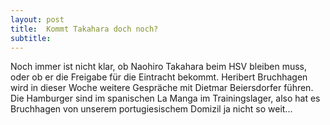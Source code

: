 ```yaml
---
layout: post
title:  Kommt Takahara doch noch?
subtitle:  
---
```


Noch immer ist nicht klar, ob Naohiro Takahara beim HSV bleiben muss, oder ob er die Freigabe für die Eintracht bekommt. Heribert Bruchhagen wird in dieser Woche weitere Gespräche mit Dietmar Beiersdorfer führen. Die Hamburger sind im spanischen La Manga im Trainingslager, also hat es Bruchhagen von unserem portugiesischem Domizil ja nicht so weit...


